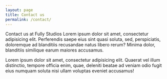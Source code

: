 ```yaml
---
layout: page
title: Contact us
permalink: /contact/
---
```


Contact us at Fully Studios Lorem ipsum dolor sit amet, consectetur adipisicing elit. Perferendis saepe eius sint quasi soluta, sed, perspiciatis, doloremque ad blanditiis recusandae natus libero rerum? Minima dolor, blanditiis similique earum maiores accusamus.

Lorem ipsum dolor sit amet, consectetur adipisicing elit. Quaerat vel illum distinctio, tempore officia enim, quae, deleniti beatae ad veniam odio fugit eius numquam soluta nisi ullam voluptas eveniet accusamus!